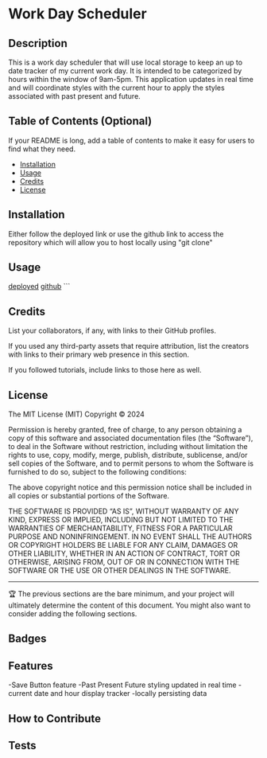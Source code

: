 # Work Day Scheduler

## Description

This is a work day scheduler that will use local storage to keep an up to date tracker of my current work day. It is intended to be categorized by hours within the window of 9am-5pm. 
This application updates in real time and will coordinate styles with the current hour to apply the styles associated with past present and future.

## Table of Contents (Optional)

If your README is long, add a table of contents to make it easy for users to find what they need.

- [Installation](#installation)
- [Usage](#usage)
- [Credits](#credits)
- [License](#license)

## Installation

Either follow the deployed link or use the github link to access the repository which will allow you to host locally using "git clone"

## Usage

[deployed]()
[github]()
    ```

## Credits

List your collaborators, if any, with links to their GitHub profiles.

If you used any third-party assets that require attribution, list the creators with links to their primary web presence in this section.

If you followed tutorials, include links to those here as well.

## License

The MIT License (MIT)
Copyright © 2024 <copyright holders>

Permission is hereby granted, free of charge, to any person obtaining a copy of this software and associated documentation files (the “Software”), to deal in the Software without restriction, including without limitation the rights to use, copy, modify, merge, publish, distribute, sublicense, and/or sell copies of the Software, and to permit persons to whom the Software is furnished to do so, subject to the following conditions:

The above copyright notice and this permission notice shall be included in all copies or substantial portions of the Software.

THE SOFTWARE IS PROVIDED “AS IS”, WITHOUT WARRANTY OF ANY KIND, EXPRESS OR IMPLIED, INCLUDING BUT NOT LIMITED TO THE WARRANTIES OF MERCHANTABILITY, FITNESS FOR A PARTICULAR PURPOSE AND NONINFRINGEMENT. IN NO EVENT SHALL THE AUTHORS OR COPYRIGHT HOLDERS BE LIABLE FOR ANY CLAIM, DAMAGES OR OTHER LIABILITY, WHETHER IN AN ACTION OF CONTRACT, TORT OR OTHERWISE, ARISING FROM, OUT OF OR IN CONNECTION WITH THE SOFTWARE OR THE USE OR OTHER DEALINGS IN THE SOFTWARE.


---

🏆 The previous sections are the bare minimum, and your project will ultimately determine the content of this document. You might also want to consider adding the following sections.

## Badges



## Features

-Save Button feature
-Past Present Future styling updated in real time
-current date and hour display tracker
-locally persisting data

## How to Contribute

## Tests


